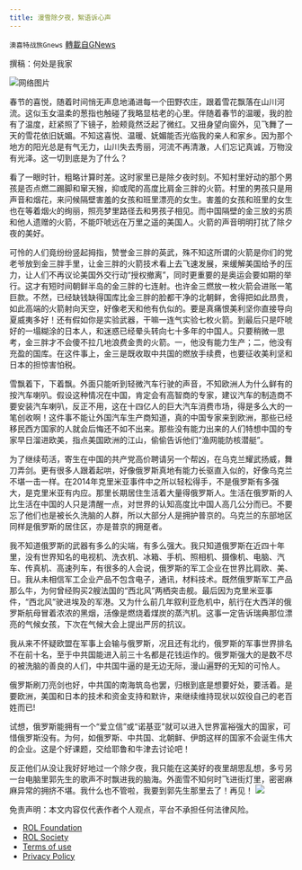 ```yaml
---
title: 漫雪除夕夜，絮语诉心声
---
```

`澳喜特战旅Gnews` [轉載自GNews](https://gnews.org/zh-hans/1938520/)

撰稿：何处是我家

![](https://assets.gnews.org/wp-content/uploads/2022/01/013001-1.jpg)网络图片

春节的喜悦，随着时间悄无声息地涌进每一个田野农庄，跟着雪花飘落在山川河流。这似玉女温柔的葱指也触碰了我略显枯老的心里。伴随着春节的温暖，我的脸有了温度，赶紧照了下镜子，脸颊竟然泛起了微红。又扭身望向窗外，见飞舞了一天的雪花依旧妩媚。不知这喜悦、温暖、妩媚能否光临我的亲人和家乡。因为那个地方的阳光总是有气无力，山川失去秀丽，河流不再清澈，人们忘记真诚，万物没有光泽。这一切到底是为了什么？

看了一眼时针，粗略计算时差。这时家里已是除夕夜时刻。不知村里好动的那个男孩是否点燃二踢脚和窜天猴，抑或爬的高度比肩金三胖的火箭。村里的男孩只是用声音和烟花，来问候隔壁害羞的女孩和班里漂亮的女生。害羞的女孩和班里的女生也在等着烟火的绚丽，照亮梦里路径去和男孩子相见。而中国隔壁的金三放的劣质和他人遗赠的火箭，不能吓唬远在万里之遥的美国人。火箭的声音明明打扰了除夕夜的美好。

可怜的人们竟纷纷竖起拇指，赞誉金三胖的英武，殊不知这所谓的火箭是你们的党老爷放到金三胖手里，让金三胖的火箭技术看上去飞速发展，来缓解美国给予的压力，让人们不再议论美国外交行动“授权撤离”，同时更重要的是奥运会要如期的举行。这才有短时间朝鲜半岛的金三胖的七连射。也许金三燃放一枚火箭会进账一笔巨款。不然，已经缺钱缺得国库比金三胖的脸都干净的北朝鲜，舍得把如此昂贵，如此高端的火箭射向天空，好像老天和他有仇似的。要是真痛恨美利坚你直接导向夏威夷多好！还有假如你是实验武器，干嘛一连气实验七枚火箭。到最后只是吓唬好的一塌糊涂的日本人，和迷惑已经晕头转向七十多年的中国人。只要稍微一思考，金三胖才不会傻不拉几地浪费金贵的火箭。一，他没有能力生产；二，他没有充盈的国库。在这件事上，金三是既收取中共国的燃放手续费，也要征收美利坚和日本的担惊害怕税。

雪飘着下，下着飘。外面只能听到轻微汽车行驶的声音，不知欧洲人为什么鲜有的按汽车喇叭。假设这种情况在中国，肯定会有高智商的专家，建议汽车的制造商不要安装汽车喇叭，反正不用，这在十四亿人的巨大汽车消费市场，得是多么大的一笔创收啊！这件事不能让外国汽车生产商知道，真的中国专家来到欧洲，那些已经移民西方国家的人就会后悔还不如不出来。那些没有能力出来的人们特想中国的专家早日溜进欧美，指点美国欧洲的江山，偷偷告诉他们“渔网能防核潜艇”。

为了继续苟活，寄生在中国的共产党高价聘请另一个帮凶，在乌克兰耀武扬威，舞刀弄剑。更有很多人跟着起哄，好像俄罗斯真地有能力长驱直入似的，好像乌克兰不堪一击一样。在2014年克里米亚事件中之所以轻松得手，不是俄罗斯有多强大，是克里米亚有内应。那里长期居住生活着大量得俄罗斯人。生活在俄罗斯的人比生活在中国的人只是清醒一点，对世界的认知高度比中国人高几公分而已。不要忘了他们也是被长久洗脑的人群，所以大部分人是拥护普京的。乌克兰的东部地区同样是俄罗斯的居住区，亦是普京的拥趸者。

我不知道俄罗斯的武器有多么的尖端，有多么强大。我只知道俄罗斯在近四十年里，没有世界知名的电视机、洗衣机、冰箱、手机、照相机、摄像机、电脑、汽车、传真机、高速列车，有很多的人会说，俄罗斯的军工企业在世界比肩欧、美、日。我从未相信军工企业产品不包含电子，通讯，材料技术。既然俄罗斯军工产品那么牛，为何曾经购买2艘法国的“西北风”两栖突击舰。最后因为克里米亚事件，“西北风”驶进埃及的军港。又为什么前几年叙利亚危机中，航行在大西洋的俄罗斯航母冒着浓浓的黑烟，活像是燃烧着煤炭的蒸汽机。这事一定告诉瑞典那位漂亮的气候女孩，下次在气候大会上提出严厉的抗议。

我从来不怀疑欧盟在军事上会输与俄罗斯，况且还有北约，俄罗斯的军事世界排名不在前十名，至于中共国能进入前三十名都是花钱运作的。俄罗斯强大的是数不尽的被洗脑的善良的人们，中共国牛逼的是无边无际，漫山遍野的无知的可怜人。

俄罗斯刷刀亮剑也好，中共国的南海筑岛也罢，归根到底是想要好处，要活着。是要欧洲，美国和日本的技术和资金支持和默许，来继续维持现状以奴役自己的老百姓而已!

试想，俄罗斯能拥有一个“爱立信”或“诺基亚”就可以进入世界富裕强大的国家，可惜俄罗斯没有。为何，如俄罗斯、中共国、北朝鲜、伊朗这样的国家不会诞生伟大的企业。这是个好课题，交给耶鲁和牛津去讨论吧！

反正他们从没让我好好地过一个除夕夜，我只能在这美好的夜里胡思乱想，多亏另一台电脑里郭先生的歌声不时飘进我的脑海。外面雪不知何时飞进街灯里，密密麻麻异常的拥挤不堪。我什么也不管啦，我要到郭先生那里去了！再见！
![](https://assets.gnews.org/wp-content/uploads/2022/01/TUBIAO-X.jpg)


 

免责声明：本文内容仅代表作者个人观点，平台不承担任何法律风险。

- [ROL Foundation](https://rolfoundation.org/)
- [ROL Society](https://rolsociety.org/)
- [Terms of use](https://gnews.org/terms-of-use-3/)
- [Privacy Policy](https://gnews.org/privacy-policy/)
